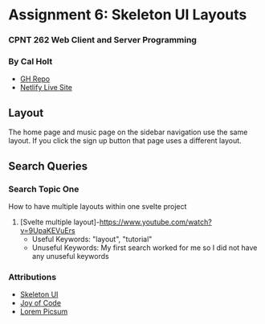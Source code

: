 # Assignment 6: Skeleton UI Layouts
### CPNT 262 Web Client and Server Programming
### By Cal Holt
- [GH Repo](https://github.com/CalHolt/cpnt262-assignment-2)
- [Netlify Live Site](https://silly-lollipop-9289a1.netlify.app/)
## Layout
The home page and music page on the sidebar navigation use the same layout. If you click the sign up button that page uses a different layout.
## Search Queries

### Search Topic One
How to have multiple layouts within one svelte project
1. [Svelte multiple layout]-https://www.youtube.com/watch?v=9UpaKEVuErs
    - Useful Keywords: "layout", "tutorial"
    - Unuseful Keywords: My first search worked for me so I did not have any unuseful keywords

### Attributions
- [Skeleton UI](https://www.skeleton.dev/)
- [Joy of Code](https://www.youtube.com/watch?v=9UpaKEVuErs)
- [Lorem Picsum](https://picsum.photos/)